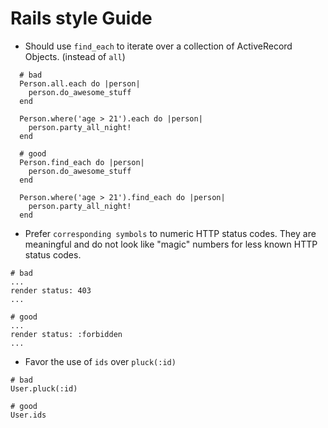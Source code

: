 # Rails style Guide

* Should use `find_each` to iterate over a collection of ActiveRecord Objects.  (instead of `all`)

```
  # bad
  Person.all.each do |person|
    person.do_awesome_stuff
  end

  Person.where('age > 21').each do |person|
    person.party_all_night!
  end

  # good
  Person.find_each do |person|
    person.do_awesome_stuff
  end

  Person.where('age > 21').find_each do |person|
    person.party_all_night!
  end
```

* Prefer `corresponding symbols` to numeric HTTP status codes. They are meaningful and do not look like "magic" numbers for less known HTTP status codes.

```
# bad
...
render status: 403
...

# good
...
render status: :forbidden
...
```

* Favor the use of `ids` over `pluck(:id)`

```
# bad
User.pluck(:id)

# good
User.ids
```


